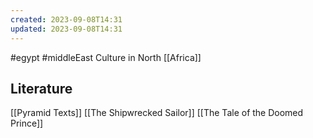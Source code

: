 ```yaml
---
created: 2023-09-08T14:31
updated: 2023-09-08T14:31
---
```

#egypt #middleEast
Culture in North [[Africa]]

## Literature
[[Pyramid Texts]]
[[The Shipwrecked Sailor]]
[[The Tale of the Doomed Prince]]